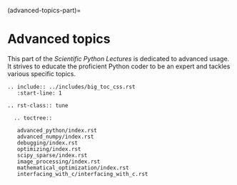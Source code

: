 (advanced-topics-part)=

# Advanced topics

This part of the *Scientific Python Lectures* is dedicated to advanced usage.
It strives to educate the proficient Python coder to be an expert and
tackles various specific topics.

```{eval-rst}
.. include:: ../includes/big_toc_css.rst
   :start-line: 1
```

```{eval-rst}
.. rst-class:: tune

  .. toctree::

   advanced_python/index.rst
   advanced_numpy/index.rst
   debugging/index.rst
   optimizing/index.rst
   scipy_sparse/index.rst
   image_processing/index.rst
   mathematical_optimization/index.rst
   interfacing_with_c/interfacing_with_c.rst
```